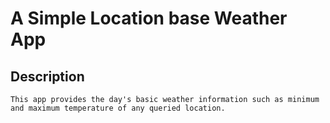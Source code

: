 # A Simple Location base Weather App

## Description
    This app provides the day's basic weather information such as minimum and maximum temperature of any queried location.
